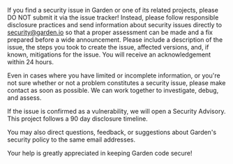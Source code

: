 If you find a security issue in Garden or one of its related projects, please DO NOT submit it via the issue tracker! Instead, please follow responsible disclosure practices and send information about security issues directly to security@garden.io so that a proper assessment can be made and a fix prepared before a wide announcement. Please include a description of the issue, the steps you took to create the issue, affected versions, and, if known, mitigations for the issue. You will receive an acknowledgement within 24 hours.

Even in cases where you have limited or incomplete information, or you're not sure whether or not a problem constitutes a security issue, please make contact as soon as possible. We can work together to investigate, debug, and assess.

If the issue is confirmed as a vulnerability, we will open a Security Advisory. This project follows a 90 day disclosure timeline.

You may also direct questions, feedback, or suggestions about Garden's security policy to the same email addresses.

Your help is greatly appreciated in keeping Garden code secure!

